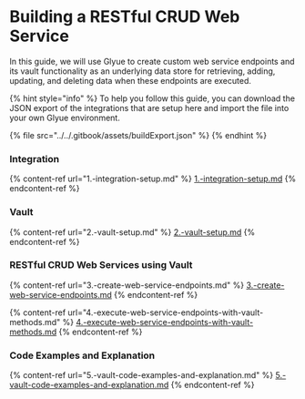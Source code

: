 # Building a RESTful CRUD Web Service

In this guide, we will use Glyue to create custom web service endpoints and its vault functionality as an underlying data store for retrieving, adding, updating, and deleting data when these endpoints are executed.&#x20;

{% hint style="info" %}
To help you follow this guide, you can download the JSON export of the integrations that are setup here and import the file into your own Glyue environment.

{% file src="../../.gitbook/assets/buildExport.json" %}
{% endhint %}

### Integration

{% content-ref url="1.-integration-setup.md" %}
[1.-integration-setup.md](1.-integration-setup.md)
{% endcontent-ref %}

### Vault

{% content-ref url="2.-vault-setup.md" %}
[2.-vault-setup.md](2.-vault-setup.md)
{% endcontent-ref %}

### RESTful CRUD Web Services using Vault

{% content-ref url="3.-create-web-service-endpoints.md" %}
[3.-create-web-service-endpoints.md](3.-create-web-service-endpoints.md)
{% endcontent-ref %}

{% content-ref url="4.-execute-web-service-endpoints-with-vault-methods.md" %}
[4.-execute-web-service-endpoints-with-vault-methods.md](4.-execute-web-service-endpoints-with-vault-methods.md)
{% endcontent-ref %}

### Code Examples and Explanation

{% content-ref url="5.-vault-code-examples-and-explanation.md" %}
[5.-vault-code-examples-and-explanation.md](5.-vault-code-examples-and-explanation.md)
{% endcontent-ref %}
